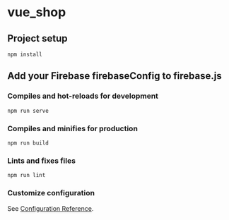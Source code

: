 # vue_shop

## Project setup
```
npm install
```
## Add your Firebase firebaseConfig to firebase.js
<!-- 請在firebase.js檔中加入firebaseConfig內容 -->

### Compiles and hot-reloads for development
```
npm run serve
```

### Compiles and minifies for production
```
npm run build
```

### Lints and fixes files
```
npm run lint
```

### Customize configuration
See [Configuration Reference](https://cli.vuejs.org/config/).
